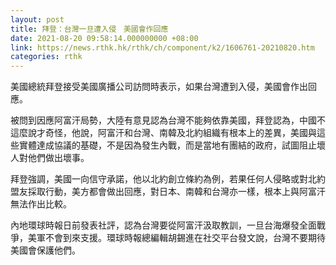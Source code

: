 ```yaml
---
layout: post
title: 拜登：台灣一旦遭入侵　美國會作回應
date: 2021-08-20 09:58:14.000000000 +08:00
link: https://news.rthk.hk/rthk/ch/component/k2/1606761-20210820.htm
categories: rthk
---
```


美國總統拜登接受美國廣播公司訪問時表示，如果台灣遭到入侵，美國會作出回應。

被問到因應阿富汗局勢，大陸有意見認為台灣不能夠依靠美國，拜登認為，中國不這麼說才奇怪，他說，阿富汗和台灣、南韓及北約組織有根本上的差異，美國與這些實體達成協議的基礎，不是因為發生內戰，而是當地有團結的政府，試圖阻止壞人對他們做出壞事。

拜登強調，美國一向信守承諾，他以北約創立條約為例，若果任何人侵略或對北約盟友採取行動，美方都會做出回應，對日本、南韓和台灣亦一樣，根本上與阿富汗無法作出比較。

內地環球時報日前發表社評，認為台灣要從阿富汗汲取教訓，一旦台海爆發全面戰爭，美軍不會到來支援。環球時報總編輯胡錫進在社交平台發文說，台灣不要期待美國會保護他們。
